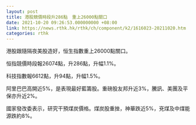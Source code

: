```yaml
---
layout: post
title: 港股競價時段升286點　重上26000點關口
date: 2021-10-20 09:26:53.000000000 +08:00
link: https://news.rthk.hk/rthk/ch/component/k2/1616023-20211020.htm
categories: rthk
---
```


港股跟隨隔夜美股造好，恒生指數重上26000點關口。

恒指競價時段報26074點，升286點，升幅1.1%。

科技指數報6612點，升94點，升幅1.5%。

阿里巴巴高開近5%，是表現最好藍籌股。重磅股友邦升近3%，騰訊、美團及平保亦升近2%。

國家發改委表示，研究干預煤炭價格。煤炭股重挫，神華跌近5%，兗煤及中煤能源跌約8%。
